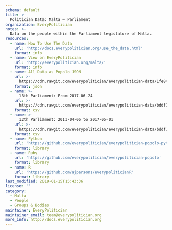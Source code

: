 ```yaml
---
schema: default
title: >-
  Politician Data: Malta — Parliament
organization: EveryPolitician
notes: >-
  Data on the people within the Parliament legislature of Malta.
resources:
  - name: How To Use The Data
    url: 'http://docs.everypolitician.org/use_the_data.html'
    format: info
  - name: View on EveryPolitician
    url: 'http://everypolitician.org/malta/'
    format: info
  - name: All Data as Popolo JSON
    url: >-
      https://cdn.rawgit.com/everypolitician/everypolitician-data/1fe84ade5c5c9718fed6d899e89384c937e4c48c/data/Malta/Assembly/ep-popolo-v1.0.json
    format: json
  - name: >-
      13th Parliament: From 2017-06-24
    url: >-
      https://cdn.rawgit.com/everypolitician/everypolitician-data/bddf723929029362890352be0a98dec0803f002f/data/Malta/Assembly/term-13.csv
    format: csv
  - name: >-
      12th Parliament: 2013-04-06 to 2017-05-01
    url: >-
      https://cdn.rawgit.com/everypolitician/everypolitician-data/bddf723929029362890352be0a98dec0803f002f/data/Malta/Assembly/term-12.csv
    format: csv
  - name: Python
    url: 'https://github.com/everypolitician/everypolitician-popolo-python'
    format: library
  - name: Ruby
    url: 'https://github.com/everypolitician/everypolitician-popolo'
    format: library
  - name: R
    url: 'https://github.com/ajparsons/everypoliticianR'
    format: library
last_modified: 2019-01-15T15:43:36
license: ''
category:
  - Malta
  - People
  - Groups & Bodies
maintainer: EveryPolitician
maintainer_email: team@everypolitician.org
more_info: http://docs.everypolitician.org
---
```

